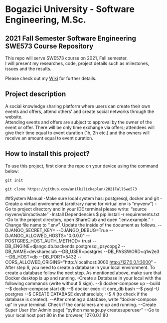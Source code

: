 # Bogazici University - Software Engineering, M.Sc. 
## 2021 Fall Semester Software Engineering SWE573 Course Repository

This repo will serve SWE573 course on 2021, Fall semester. \
I will present my researches, code,  project details such as milestones, issues and the results.

Please check out my [Wiki](https://github.com/anilkilickaplan/2021FallSwe573/wiki) for further details.

## Project description
A social knowledge sharing platform where users can create their own events and offers, attend others' and create social networks through the website. \
Attending events and offers are subject to approval by the owner of the event or offer. There will be only time exchange via offers; attendees will give their time equal to event duration (1h, 2h etc.) and the owners will receive an amount equal to event duration.
## How to install this project?


To use this project, first clone the repo on your device using the command below:

```git init```

```git clone https://github.com/anilkilickaplan/2021FallSwe573```

##System Manual
-Make sure local system has: postgresql, docker and git
-Create a virtual environment (arbitrary name for virtual env is “myvenv”)
-Go to project directory and in your IDE terminal please write: “source myvenv/bin/activate”
-Install Dependencies $ pip install -r requirements.txt
-Go to the project directory, open ShareClub and open “.env.example.”
-Change file name to “.env”. Update the inside of the document as follows.
--DJANGO_SECRET_KEY= <your django secret key>
--DJANGO_DEBUG=True
--DJANGO_ALLOWED_HOSTS="0.0.0.0"
--POSTGRES_HOST_AUTH_METHOD= trust
--DB_ENGINE=django.db.backends.postgresql_psycopg2
--DB_NAME=devshareclub
--DB_USER=postgres
--DB_PASSWORD=q1w2e3
--DB_HOST=db
--DB_PORT=5432
--CORS_ALLOWED_ORIGINS="http://localhost:3000 http://127.0.0.1:3000"
-After step 6, you need to create a database in your local environment. To create a database follow the next step. As mentioned above, make sure that Docker desktop is up and running.
-Create a Database in your local with the following commands (write without $ sign).
--$ docker-compose up --build
--$ docker-compose start db 
--$ docker exec -it core_db bash
--$ psql -U postgres
--$ CREATE DATABASE devshareclub;
--$ /l  (to check if the database is created).
--After creating a database, write “docker-compose up” in your terminal. Check if the containers are up and running.
--Create Super User (for Admin page) “python manage.py createsuperuser”
--Go to your local host port 80 in the browser, 127.0.0.1:80








